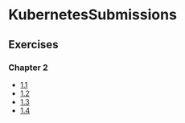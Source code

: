 # KubernetesSubmissions

## Exercises

### Chapter 2

- [1.1](https://github.com/Ramanan98/KubernetesSubmissions/tree/1.1/log_output)
- [1.2](https://github.com/Ramanan98/KubernetesSubmissions/tree/1.2/todo_app)
- [1.3](https://github.com/Ramanan98/KubernetesSubmissions/tree/1.3/log_output)
- [1.4](https://github.com/Ramanan98/KubernetesSubmissions/tree/1.4/todo_app)
